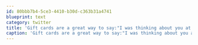 ```yaml
---
id: 80bbb7b4-5ce3-4410-b30d-c363b31a4741
blueprint: text
category: twitter
title: 'Gift cards are a great way to say:"I was thinking about you at the gas station"'
caption: 'Gift cards are a great way to say:"I was thinking about you at the gas station"'
---
```

